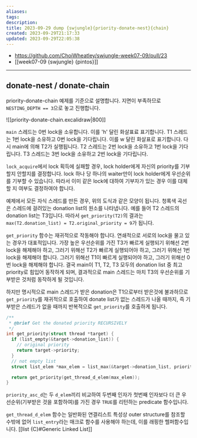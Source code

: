 ```yaml
---
aliases: 
tags: 
description:
title: 2023-09-29 dump {swjungle}{priority-donate-nest}{chain}
created: 2023-09-29T21:17:33
updated: 2023-09-29T22:05:38
---
```

- <https://github.com/ChoiWheatley/swjungle-week07-09/pull/23>
- [[week07-09 {swjungle} {pintos}]]
___

## donate-nest / donate-chain

priority-donate-chain 예제를 기준으로 설명합니다. 지면이 부족하므로 `NESTING_DEPTH == 3`으로 놓고 진행합니다.

![[priority-donate-chain.excalidraw|800]]

`main` 스레드는 0번 lock을 소유합니다. 이를 'h' 달린 화살표료 표기합니다. T1 스레드는 1번 lock을 소유하고 0번 lock을 기다립니다. 이를 w 달린 화살표로 표기합니다. 다시 main에 의해 T2가 실행됩니다. T2 스레드는 2번 lock을 소유하고 1번 lock을 기다립니다. T3 스레드는 3번 lock을 소유하고 2번 lock을 기다립니다. 

`lock_acquire`에서 lock 획득에 실패할 경우, lock holder에게 자신의 priority를 기부할지 안할지를 결정합니다. lock 하나 당 하나의 waiter만이 lock holder에게 우선순위를 기부할 수 있습니다. 따라서 이미 같은 lock에 대하여 기부자가 있는 경우 이를 대체할 지 여부도 결정하여야 합니다.

예제에서 모든 자식 스레드를 만든 경우, 위의 도식과 같은 모양이 됩니다. 청록색 곡선은 스레드에 걸려있는 donation list의 원소를 나타냅니다. 예를 들어 T2 스레드의 donation list는 T3입니다. 따라서 `get_priority(T2)`의 결과는 `max(T2.donation_list) = T2.original_priority = 9`가 됩니다.

`get_priority` 함수는 재귀적으로 작동해야 합니다. 연쇄적으로 서로의 lock을 물고 있는 경우가 대표적입니다. 가장 높은 우선순위를 가진 T3가 빠르게 실행되기 위해선 2번 lock을 해제해야 하고, 그러기 위해선 T2가 빠르게 실행되어야 하고, 그러기 위해선 1번 lock을 해제해야 합니다. 그러기 위해선 T1이 빠르게 실행되어야 하고, 그러기 위해선 0번 lock을 해제해야 합니다. 결국 main이 T1, T2, T3 모두의 donation list 중 최고 priority로 힘입어 동작하게 되며, 결과적으로 main 스레드는 마치 T3의 우선순위를 기부받은 것처럼 동작하게 될 것입니다.

하지만 명시적으로 main 스레드가 받은 donation은 T1으로부터 받은것에 불과하므로 `get_priority`를 재귀적으로 호출하여 donate list가 없는 스레드가 나올 때까지, 즉 기부받은 스레드가 없을 때까지 반복적으로 `get_priority`를 호출하게 됩니다.

```c
/**
 * @brief Get the donated priority RECURSIVELY
 */
int get_priority(struct thread *target) {
  if (list_empty(&target->donation_list)) {
    // original priority
    return target->priority;
  }
  // not empty list
  struct list_elem *max_elem = list_max(&target->donation_list, priority_asc_d, NULL);

  return get_priority(get_thread_d_elem(max_elem));
}
```

`priority_asc_d`는 두 `d_elem`끼리 비교하여 두번째 인자가 첫번째 인자보다 더 큰 우선순위(기부받은 것을 포함하여)를 가진 경우 `TRUE`를 리턴하는 predicate 함수입니다.

`get_thread_d_elem` 함수는 일반화된 연결리스트 특성상 outer structure를 참조할 수밖에 없어 `list_entry`라는 매크로 함수를 사용해야 하는데, 이를 래핑한 헬퍼함수입니다. [[list {C}#Generic Linked List]]
